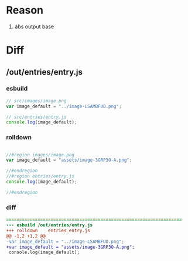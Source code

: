 # Reason
1. abs output base
# Diff
## /out/entries/entry.js
### esbuild
```js
// src/images/image.png
var image_default = "../image-LSAMBFUD.png";

// src/entries/entry.js
console.log(image_default);
```
### rolldown
```js

//#region images/image.png
var image_default = "assets/image-3GRP3O-A.png";

//#endregion
//#region entries/entry.js
console.log(image_default);

//#endregion
```
### diff
```diff
===================================================================
--- esbuild	/out/entries/entry.js
+++ rolldown	entries_entry.js
@@ -1,2 +1,2 @@
-var image_default = "../image-LSAMBFUD.png";
+var image_default = "assets/image-3GRP3O-A.png";
 console.log(image_default);

```